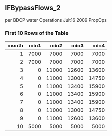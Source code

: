 ## IFBypassFlows_2
per BDCP water Operations Jult16 2009 PropOps

### First 10 Rows of the Table
|   month |   min1 |   min2 |   min3 |   min4 |
|--------:|-------:|-------:|-------:|-------:|
|       1 |   7000 |   7000 |   7000 |   7000 |
|       2 |   7000 |   7000 |   7000 |   7000 |
|       3 |      0 |  11000 |  12600 |  13600 |
|       4 |      0 |  11000 |  13000 |  14750 |
|       5 |      0 |  11000 |  13400 |  15900 |
|       6 |      0 |  11000 |  13400 |  15900 |
|       7 |      0 |  11000 |  13400 |  15900 |
|       8 |      0 |  11000 |  13000 |  14750 |
|       9 |      0 |  11000 |  12600 |  13600 |
|      10 |   5000 |   5000 |   5000 |   5000 |